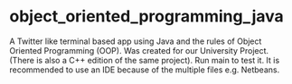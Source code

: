 # object_oriented_programming_java
A Twitter like terminal based app using Java and the rules of Object Oriented Programming (OOP). Was created for our University Project. (There is also a C++ edition of the same project). Run main to test it. It is recommended to use an IDE because of the multiple files e.g. Netbeans.
